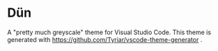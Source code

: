 # Dün

A "pretty much greyscale" theme for Visual Studio Code. This theme is generated with https://github.com/Tyriar/vscode-theme-generator .

